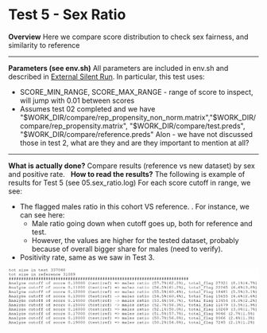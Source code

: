 # Test 5 - Sex Ratio

**Overview**
Here we compare score distribution to check sex fairness, and similarity to reference  
****
**Parameters (see env.sh)**
All parameters are included in env.sh and described in [External Silent Run](../External%20Silent%20Run).
In particular, this test uses:
- SCORE_MIN_RANGE, SCORE_MAX_RANGE - range of score to inspect, will jump with 0.01 between scores
- Assumes test 02 completed and we have "$WORK_DIR/compare/rep_propensity_non_norm.matrix","$WORK_DIR/compare/rep_propensity.matrix", "$WORK_DIR/compare/test.preds", "$WORK_DIR/compare/reference.preds" Alon - we have not discussed those in test 2, what are they and are they important to mention at all?
****
**What is actually done?**
Compare results (reference vs new dataset) by sex and positive rate.
 
**How to read the results?**
The following is example of results for Test 5 (see 05.sex_ratio.log)
For each score cutoff in range, we see:
- The flagged males ratio in this cohort VS reference. . For instance, we can see here:
  - Male ratio going down when cutoff goes up, both for reference and test.
  - However, the values are higher for the tested dataset, probably because of overall bigger share for males (need to verify).
- Positivity rate, same as we saw in Test 3.
<img src="/attachments/13926532/13926530.png"/>
